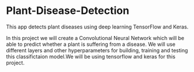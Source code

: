 # Plant-Disease-Detection
This app detects plant diseases using deep learning TensorFlow and Keras.

In this project we will create a Convolutional Neural Network which will be able to predict whether a plant is suffering from a disease. 
We will use different layers and other hyperparameters for building, training and testing this classifictaion model.We will be using tensorflow and keras for this project.
